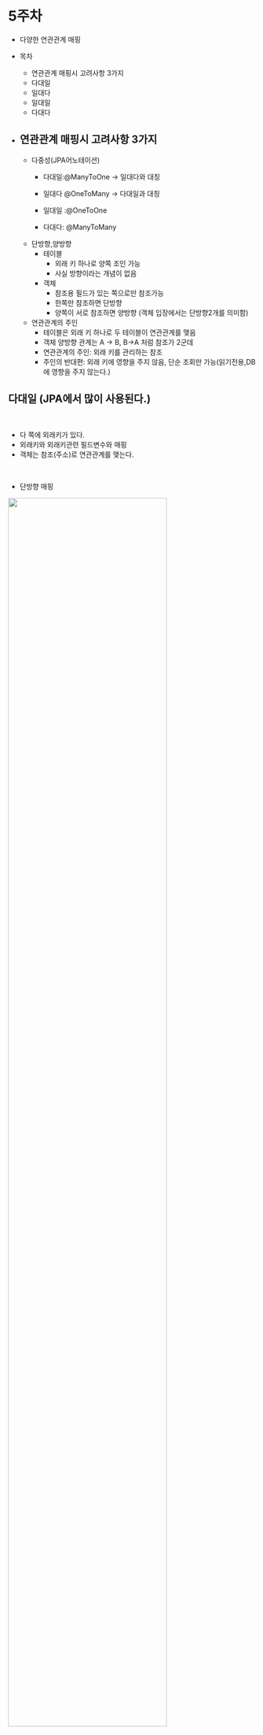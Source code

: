 # 5주차

- 다양한 연관관계 매핑

- 목차
    - 연관관계 매핑시 고려사항 3가지
    - 다대일
    - 일대다
    - 일대일
    - 다대다


- ## 연관관계 매핑시 고려사항 3가지
    - 다중성(JPA어노테이션) 
        - 다대일:@ManyToOne -> 일대다와 대칭
        - 일대다 @OneToMany -> 다대일과 대칭

        - 일대일 :@OneToOne
        - 다대다: @ManyToMany
    - 단방향,양방향
        - 테이블 
            - 외래 키 하나로 양쪽 조인 가능
            - 사실 방향이라는 개념이 없음
        - 객체
            - 참조용 필드가 있는 쪽으로만 참조가능
            - 한쪽만 참조하면 단방향
            - 양쪽이 서로 참조하면 양방향 (객체 입장에서는 단방향2개를 의미함)
    - 연관관계의 주인
        - 테이블은 외래 키 하나로 두 테이블이 연관관계를 맺음
        - 객체 양방향 관계는 A -> B, B->A 처럼 참조가 2군데
        - 연관관계의 주인: 외래 키를 관리하는 참조
        - 주인의 반대편: 외래 키에 영향을 주지 않음, 단순 조회만 가능(읽기전용,DB에 영향을 주지 않는다.)


 ## 다대일 (JPA에서 많이 사용된다.)

<br>

- 다 쪽에 외래키가 있다.
- 외래키와 외래키관련 필드변수와 매핑
- 객체는 참조(주소)로 연관관계를 맺는다.

<br>

- 단방향 매핑

<img src ="./img/1번.PNG" width="80%">


```java
// 단방향 매핑일 경우 외래키가있는 곳에서 참조용 필드와 외래키의 관계만 설정해주면 된다.
@Entity
class Member {
    @ManyToOne(fetch = FetchType.LAZT)
    @JoinColumn(name="TEAM_ID")
    private Team team;
}

```

- 다대일 양방향

<img src="./img/2번.PNG" width="80%">


-  다대일에서 일에 해당하는 클래스에서 다쪽을 조회하는 로직이 많이 발생할 경우  양방향으로 설정

- 양방향을 설정해도 외래키와 관련이 없기 때문에 DB에 영향을 주지 않는다.

- 양쪽을 서로 참조하도록 개발.

```java
@Entity
public class Team

@id @GeneratedValue
private Long id;
// 참조용 필드 선언 -리스트
@OneToMany(mappedBy = "team")
private List<Member>Members = new ArrayList<>();

// 1차캐시가 비워져 있을 경우 team의 id값을 이용해 DB에서 member들을 조회하여 members에 넣어서 반환한다. 

```


---
 ## 일대다(다대일이랑 테이블은 같다) 

- ### 단방향    

<img src="./img/3번.PNG" width="80%">


```java

public class Team{
    @OneToMany
    @JoinColumn(name="TEAM_ID") // JoinColumn을 사용하지 않을 경우 조인 테이블 전략을 사용한다 - > MEMBER_TEAM라는 테이블을 만들어 TEAM과 MEMBER테이블을 매핑시켜준다.
    private List<Member> members= new ArrayList<>();
}

```

- 일이 연관관계의 주인
- 테이블 일대다 관계는 항상 다족에 외래 키가 있음
    - 객체와 테이블 차이 떄문에 반대편 테이블의 외래 키를 관리하기 위해 업데이트쿼리가 하나더 나간다 -> 운영이힘들어진다.

- 일대다 단방향 매핑보다는 다대일 양방향 매핑을 사용하기



- ### 양방향


<img src="./img/4번.PNG" width="80%">


```java
public class Member{

    @ManyToOne
    @JoinColumn(name = "TEAM_ID", insertable = false, updatable= false) // insert 와 update쿼리가 안나가게 한다. 
    private Team team;
}


```

- 이런 매핑은 공식적으로 존재X
- 읽기 전용 필드를 사용해서 양방향 처럼 사용하는 방법
- 다대일 양방향 사용하기


---
## 일대일
- 일대일 관계는 그 반대도 일대일
- 주 테이블이나 대상 테이블 중에 외래 키 선택가능
    - 주 테이블에 외래키
    - 대상 테이블에 외래 키
- 외래 키에 데이터베이스 유니크 제약조건 추가

<br>

### 단방향(주 테이블에 외래 키 단방향)

<br>

<img src="./img/5번.PNG" width ="80%">


- 다대일 단방향과 매핑과 유사

```java
@Entity
class Member {
    @Id @GeneratedValue

    @OneToOne
    private Locker locker;
}
```

<br>

 ### 양방향
- 다대일 양방향과 비슷
     - 외래 키가 있는 곳이 연관관계의 주인 (보통 이방법을 많이사용한다)

```java
// Member클래스는 위와 동일

public class Locker{

    @OneToOne(mappedBy="locker")
    private Member member;
}


```

### 대상 테이블에 외래 키 단방향
- 지원하지 않는다.

### 대상 테이블에 외래 키 양방향

<img src="./img/6번.PNG" width="80%">

- 일대일 주 테이블에 외래 키 양방향과 매핑 방법은 같다.    

```java
@Entity
class Member{
    @OneToOne(mappedBy="member")
    private Locker locker; // 읽기전용으로 만든다. DB에 영향을 주지 않는다.
}

```

- 주테이블에 외래 키
    - 주 객체가 대상 객체의 참조를 가지는 것 처럼 주 테이블에 외래 키를 두고 대상 테이블을 찾음
    - 객체지향 개발자 선호
    - JPA 매핑 편리
    - 장점: 주 테이블만 조회해도 대상 테이블에 데이터가 있는지 확인 가능
    - 단점: 값이 없으면 외래 키 null값 허용

- 대상 테이블에 외래 키 (양방향으로 만들어야함)
    - 대상 테이블에 외래 키가 존재
    - 전통적인 DB개발자 선호
    - 장점: 주 테이블과 대상 테이블을 일대일에서 일대다 관계로 변경할 떄 테이블 구조 유지
    - 단점: 프록시 기능의 한계(지연 로딩으로 설정해도 항상 즉시 로딩됨)
        - 주 테이블에서 조회할 떄 무조건 대상테이블에서 조회를 해야 되기 때문에 2번 select문이 발생 

- 주테이블에 외래키를 두고 사용하는것을 추천.

---
## 다대다
- 관계형 데이터베이스는 정규화된 테이블 2개로 다대다 관계를 표현할 수 없다.
- 연결 테이블을 추가해서 일대다, 다대일 관계로 풀어내야함

- 객체는 컬렉션을 사용해서 객체 2개로 다대다 관계가능
<img src="./img/7번.PNG" width="80%">



- 다대다 예시 

```java

@Entity
public class Member{

    @ManyToMany
    @JoinTable( name="MEMBER_PRODUCT")
    private List<Product> products = new ArrayList<>();
}

```

- 양방향 설정

```java

@Entity
public class Product{
    
    @ManyToMany(mappedBy="products")
    private List<Member> member = new ArrayList<>();
}

```

- 다대다 매핑 한계
    - 보통 연결 테이블이 단순히 연결만 하고 끝나지 않는다.
        - 추가 컬럼이 필요하지만 다대다 매핑을 할 경우 컬럼을 추가할 수 없다.


- ## 극복 
    - 연결 테이블용 엔티티 추가( 연결 테이블을 엔티티로 승격)
    - ManyToMany -> @OneToMany , @ManyToOne

    <img  src="./img/8번.PNG" width = "80%">

    ```java
    //member 클래스
    @Entity
    public class Member{
        @OneToMany(mappedBy="member")
        private List<MemberProduct> memberProduct = new ArrayList<>();
    }

    // product 클래스
    @Entity
    public class prodcut{
        @OneToMany(mappedBy="product")
        private List<MemberProduct> memberProduct = new ArrayList<>();
    
    }
    // 연결 클래스
    @Entity
    public class MemberProduct{
        @ID @GeneratedValue
        private long id; // member_id 와 product_id를 사용해도되지만 의미없는 대리키로 기본키를 만들면 유연성이 높아지고 , JPA매핑도 쉬워진다.

        @ManyToOne
        @JoinColumn(name ="MEMBER_ID")
        private Member member;

        @ManyToOne
        @JoinColumn(name="PRODUCT_ID")
        private Product product;

    }


    ```